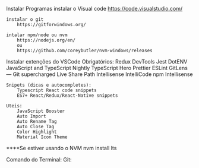 Instalar Programas
    instalar o Visual code
        https://code.visualstudio.com/

    instalar o git
        https://gitforwindows.org/

    intalar npm/node ou nvm 
        https://nodejs.org/en/
        ou
        https://github.com/coreybutler/nvm-windows/releases

Instalar extenções do VSCode
    Obrigatórios:
        Redux DevTools
        Jest
        DotENV
        JavaScript and TypeScript Nightly
        TypeScript Hero
        Prettier ESLint
        GitLens — Git supercharged
        Live Share
        Path Intellisense
        IntelliCode
        npm Intellisense

    Snipets (dicas e autocompletes):
        Typescript React code snippets
        ES7+ React/Redux/React-Native snippets

    Uteis:
        JavaScript Booster
        Auto Import
        Auto Rename Tag
        Auto Close Tag
        Color Highlight
        Material Icon Theme

****Se estiver usando o NVM 
        nvm install lts

Comando do Terminal:
    Git: 
    
